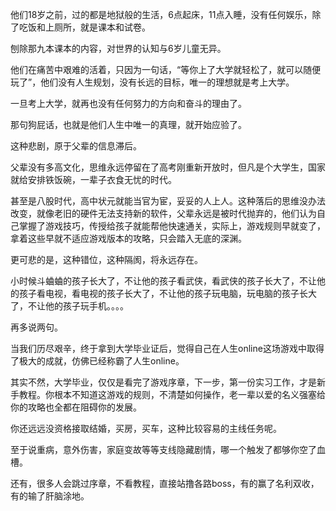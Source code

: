 他们18岁之前，过的都是地狱般的生活，6点起床，11点入睡，没有任何娱乐，除了吃饭和上厕所，就是课本和试卷。



刨除那九本课本的内容，对世界的认知与6岁儿童无异。

他们在痛苦中艰难的活着，只因为一句话，“等你上了大学就轻松了，就可以随便玩了”，他们没有人生规划，没有长远的目标，唯一的理想就是考上大学。

一旦考上大学，就再也没有任何努力的方向和奋斗的理由了。

那句狗屁话，也就是他们人生中唯一的真理，就开始应验了。

这种悲剧，原于父辈的信息滞后。

父辈没有多高文化，思维永远停留在了高考刚重新开放时，但凡是个大学生，国家就给安排铁饭碗，一辈子衣食无忧的时代。

甚至是八股时代，高中状元就能当官为宦，妥妥的人上人。这种落后的思维没办法改变，就像老旧的硬件无法支持新的软件，父辈永远是被时代抛弃的，他们认为自己掌握了游戏技巧，传授给孩子就能帮他快速通关，实际上，游戏规则早就变了，拿着这些早就不适应游戏版本的攻略，只会踏入无底的深渊。



更可悲的是，这种错位，这种隔阂，将永远存在。



小时候斗蛐蛐的孩子长大了，不让他的孩子看武侠，看武侠的孩子长大了，不让他的孩子看电视，看电视的孩子长大了，不让他的孩子玩电脑，玩电脑的孩子长大了，不让他的孩子玩手机。。。。



再多说两句。

当我们历尽艰辛，终于拿到大学毕业证后，觉得自己在人生online这场游戏中取得了极大的成就，仿佛已经称霸了人生online。

其实不然，大学毕业，仅仅是看完了游戏序章，下一步，第一份实习工作，才是新手教程。你根本不知道这游戏的规则，不清楚如何操作，老一辈以爱的名义强塞给你的攻略也全都在阻碍你的发展。

你还远远没资格接取结婚，买房，买车，这种比较容易的主线任务呢。

至于说重病，意外伤害，家庭变故等等支线隐藏剧情，哪一个触发了都够你空了血槽。

还有，很多人会跳过序章，不看教程，直接站撸各路boss，有的赢了名利双收，有的输了肝脑涂地。